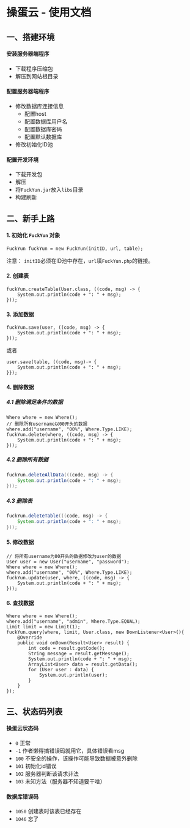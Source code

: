 # 操蛋云 - 使用文档

## 一、搭建环境
#### 安装服务器端程序
* 下载程序压缩包
* 解压到网站根目录
#### 配置服务器端程序
* 修改数据库连接信息
    * 配置host
    * 配置数据库用户名
    * 配置数据库密码
    * 配置默认数据库
* 修改初始化ID池
#### 配置开发环境
* 下载开发包
* 解压
* 将`FuckYun.jar`放入`libs`目录
* 构建刷新

## 二、新手上路
#### 1. 初始化 `FuckYun` 对象
```
FuckYun fuckYun = new FuckYun(initID, url, table);
```
注意： `initID`必须在ID池中存在，`url`填`FuckYun.php`的链接。
#### 2. 创建表
```
fuckYun.createTable(User.class, ((code, msg) -> {
    System.out.println(code + ": " + msg);
}));
```
#### 3. 添加数据
```
fuckYun.save(user, ((code, msg) -> {
    System.out.println(code + ": " + msg);
}));
```
或者
```
user.save(table, ((code, msg)-> {
    System.out.println(code + ": " + msg);
}});
```
#### 4. 删除数据
##### 4.1 删除满足条件的数据
```
Where where = new Where();
// 删除所有username以00开头的数据
where.add("username", "00%", Where.Type.LIKE);
fuckYun.delete(where, ((code, msg) -> {
    System.out.println(code + ": " + msg);
}));
```
##### 4.2 删除所有数据
```java
fuckYun.deleteAllData(((code, msg) -> {
    System.out.println(code + ": " + msg);
}));
```

##### 4.3 删除表
```java
fuckYun.deleteTable(((code, msg) -> {
    System.out.println(code + ": " + msg);
}));
```

#### 5. 修改数据
```
// 将所有username为00开头的数据修改为user的数据
User user = new User("username", "password");
Where where = new Where();
where.add("username", "00%", Where.Type.LIKE);
fuckYun.update(user, where, ((code, msg) -> {
    System.out.println(code + ": " + msg);
}));
```
#### 6. 查找数据
```
Where where = new Where();
where.add("username", "admin", Where.Type.EQUAL);
Limit limit = new Limit(1);
fuckYun.query(where, limit, User.class, new DownListener<User>(){
    @Override
    public void onDown(Result<User> result) {
        int code = result.getCode();
        String message = result.getMessage();
        System.out.println(code + ": " + msg);
        ArrayList<User> data = result.getData();
        for (User user : data) {
            System.out.println(user);
        }
    }
});
```

## 三、状态码列表
#### 操蛋云状态码
*   `0` 正常
* `-1` 作者懒得搞错误码就用它，具体错误看msg
* `100` 不安全的操作，该操作可能导致数据被意外删除
* `101` 初始化id错误
* `102` 服务器判断该请求非法
* `103` 未知方法（服务器不知道要干啥）
#### 数据库错误码
* `1050` 创建表时该表已经存在
* `1046` 忘了
